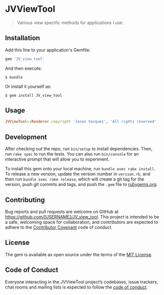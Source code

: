 # JVViewTool

> Various view specific methods for applications I use.

## Installation

Add this line to your application's Gemfile:

```ruby
gem 'JV_view_tool'
```

And then execute:

    $ bundle

Or install it yourself as:

    $ gem install JV_view_tool

## Usage

```ruby
JVViewTool::Renderer.copyright 'Jason Vasquez', 'All rights reserved'
```

## Development

After checking out the repo, run `bin/setup` to install dependencies. Then, run `rake spec` to run the tests. You can also run `bin/console` for an interactive prompt that will allow you to experiment.

To install this gem onto your local machine, run `bundle exec rake install`. To release a new version, update the version number in `version.rb`, and then run `bundle exec rake release`, which will create a git tag for the version, push git commits and tags, and push the `.gem` file to [rubygems.org](https://rubygems.org).

## Contributing

Bug reports and pull requests are welcome on GitHub at https://github.com/[USERNAME]/JV_view_tool. This project is intended to be a safe, welcoming space for collaboration, and contributors are expected to adhere to the [Contributor Covenant](http://contributor-covenant.org) code of conduct.

## License

The gem is available as open source under the terms of the [MIT License](http://opensource.org/licenses/MIT).

## Code of Conduct

Everyone interacting in the JVViewTool project’s codebases, issue trackers, chat rooms and mailing lists is expected to follow the [code of conduct](https://github.com/[USERNAME]/JV_view_tool/blob/master/CODE_OF_CONDUCT.md).

